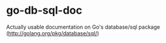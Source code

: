 go-db-sql-doc
=============

Actually usable documentation on Go's database/sql package (http://golang.org/pkg/database/sql/)
